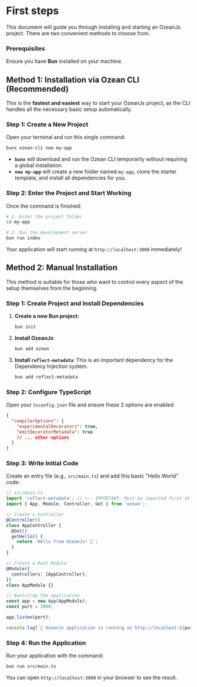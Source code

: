 # First steps

This document will guide you through installing and starting an OzeanJs project. There are two convenient methods to choose from.

### Prerequisites

Ensure you have **Bun** installed on your machine.

## Method 1: Installation via Ozean CLI (Recommended)

This is the **fastest and easiest** way to start your OzeanJs project, as the CLI handles all the necessary basic setup automatically.

### Step 1: Create a New Project

Open your terminal and run this single command:

```bash
bunx ozean-cli new my-app
```

- **`bunx`** will download and run the Ozean CLI temporarily without requiring a global installation.
- **`new my-app`** will create a new folder named `my-app`, clone the starter template, and install all dependencies for you.

### Step 2: Enter the Project and Start Working

Once the command is finished:

```bash
# 1. Enter the project folder
cd my-app

# 2. Run the development server
bun run index
```

Your application will start running at `http://localhost:3000` immediately!

## Method 2: Manual Installation

This method is suitable for those who want to control every aspect of the setup themselves from the beginning.

### Step 1: Create Project and Install Dependencies

1.  **Create a new Bun project:**
    ```bash
    bun init
    ```
2.  **Install OzeanJs**:
    ```bash
    bun add ozean
    ```
3.  **Install `reflect-metadata`**:
    This is an important dependency for the Dependency Injection system.
    ```bash
    bun add reflect-metadata
    ```

### Step 2: Configure TypeScript

Open your `tsconfig.json` file and ensure these 2 options are enabled:

```json
{
  "compilerOptions": {
    "experimentalDecorators": true,
    "emitDecoratorMetadata": true
    // ... other options
  }
}
```

### Step 3: Write Initial Code

Create an entry file (e.g., `src/main.ts`) and add this basic "Hello World" code:

```typescript
// src/main.ts
import 'reflect-metadata'; // <-- IMPORTANT: Must be imported first at the entry point.
import { App, Module, Controller, Get } from 'ozean';

// Create a Controller
@Controller()
class AppController {
  @Get()
  getHello() {
    return 'Hello from OzeanJs! 🌊';
  }
}

// Create a Root Module
@Module({
  controllers: [AppController],
})
class AppModule {}

// Bootstrap the application
const app = new App(AppModule);
const port = 3000;

app.listen(port);

console.log(`🌊 OzeanJs application is running on http://localhost:${port}`);
```

### Step 4: Run the Application

Run your application with the command:

```bash
bun run src/main.ts
```

You can open `http://localhost:3000` in your browser to see the result.
